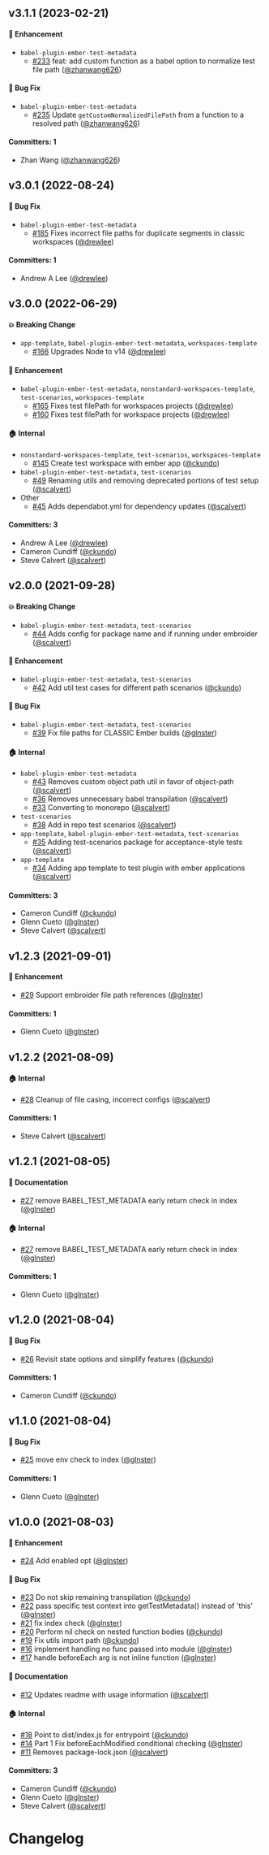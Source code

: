 ## v3.1.1 (2023-02-21)

#### :rocket: Enhancement
* `babel-plugin-ember-test-metadata`
  * [#233](https://github.com/babel-plugin-ember-test-metadata/babel-plugin-ember-test-metadata/pull/233) feat: add custom function as a babel option to normalize test file path ([@zhanwang626](https://github.com/zhanwang626))

#### :bug: Bug Fix
* `babel-plugin-ember-test-metadata`
  * [#235](https://github.com/babel-plugin-ember-test-metadata/babel-plugin-ember-test-metadata/pull/235) Update `getCustomNormalizedFilePath` from a function to a resolved path ([@zhanwang626](https://github.com/zhanwang626))

#### Committers: 1
- Zhan Wang ([@zhanwang626](https://github.com/zhanwang626))


## v3.0.1 (2022-08-24)

#### :bug: Bug Fix
* `babel-plugin-ember-test-metadata`
  * [#185](https://github.com/babel-plugin-ember-test-metadata/babel-plugin-ember-test-metadata/pull/185) Fixes incorrect file paths for duplicate segments in classic workspaces ([@drewlee](https://github.com/drewlee))

#### Committers: 1
- Andrew A Lee ([@drewlee](https://github.com/drewlee))


## v3.0.0 (2022-06-29)

#### :boom: Breaking Change
* `app-template`, `babel-plugin-ember-test-metadata`, `workspaces-template`
  * [#166](https://github.com/babel-plugin-ember-test-metadata/babel-plugin-ember-test-metadata/pull/166) Upgrades Node to v14 ([@drewlee](https://github.com/drewlee))

#### :rocket: Enhancement
* `babel-plugin-ember-test-metadata`, `nonstandard-workspaces-template`, `test-scenarios`, `workspaces-template`
  * [#165](https://github.com/babel-plugin-ember-test-metadata/babel-plugin-ember-test-metadata/pull/165) Fixes test filePath for workspaces projects ([@drewlee](https://github.com/drewlee))
  * [#160](https://github.com/babel-plugin-ember-test-metadata/babel-plugin-ember-test-metadata/pull/160) Fixes test filePath for workspace projects ([@drewlee](https://github.com/drewlee))

#### :house: Internal
* `nonstandard-workspaces-template`, `test-scenarios`, `workspaces-template`
  * [#145](https://github.com/babel-plugin-ember-test-metadata/babel-plugin-ember-test-metadata/pull/145) Create test workspace with ember app ([@ckundo](https://github.com/ckundo))
* `babel-plugin-ember-test-metadata`, `test-scenarios`
  * [#49](https://github.com/babel-plugin-ember-test-metadata/babel-plugin-ember-test-metadata/pull/49) Renaming utils and removing deprecated portions of test setup ([@scalvert](https://github.com/scalvert))
* Other
  * [#45](https://github.com/babel-plugin-ember-test-metadata/babel-plugin-ember-test-metadata/pull/45) Adds dependabot.yml for dependency updates ([@scalvert](https://github.com/scalvert))

#### Committers: 3
- Andrew A Lee ([@drewlee](https://github.com/drewlee))
- Cameron Cundiff ([@ckundo](https://github.com/ckundo))
- Steve Calvert ([@scalvert](https://github.com/scalvert))


## v2.0.0 (2021-09-28)

#### :boom: Breaking Change
* `babel-plugin-ember-test-metadata`, `test-scenarios`
  * [#44](https://github.com/babel-plugin-ember-test-metadata/babel-plugin-ember-test-metadata/pull/44) Adds config for package name and if running under embroider ([@scalvert](https://github.com/scalvert))

#### :rocket: Enhancement
* `babel-plugin-ember-test-metadata`, `test-scenarios`
  * [#42](https://github.com/babel-plugin-ember-test-metadata/babel-plugin-ember-test-metadata/pull/42) Add util test cases for different path scenarios ([@ckundo](https://github.com/ckundo))

#### :bug: Bug Fix
* `babel-plugin-ember-test-metadata`, `test-scenarios`
  * [#39](https://github.com/babel-plugin-ember-test-metadata/babel-plugin-ember-test-metadata/pull/39) Fix file paths for CLASSIC Ember builds ([@glnster](https://github.com/glnster))

#### :house: Internal
* `babel-plugin-ember-test-metadata`
  * [#43](https://github.com/babel-plugin-ember-test-metadata/babel-plugin-ember-test-metadata/pull/43) Removes custom object path util in favor of object-path ([@scalvert](https://github.com/scalvert))
  * [#36](https://github.com/babel-plugin-ember-test-metadata/babel-plugin-ember-test-metadata/pull/36) Removes unnecessary babel transpilation ([@scalvert](https://github.com/scalvert))
  * [#33](https://github.com/babel-plugin-ember-test-metadata/babel-plugin-ember-test-metadata/pull/33) Converting to monorepo ([@scalvert](https://github.com/scalvert))
* `test-scenarios`
  * [#38](https://github.com/babel-plugin-ember-test-metadata/babel-plugin-ember-test-metadata/pull/38) Add in repo test scenarios ([@scalvert](https://github.com/scalvert))
* `app-template`, `babel-plugin-ember-test-metadata`, `test-scenarios`
  * [#35](https://github.com/babel-plugin-ember-test-metadata/babel-plugin-ember-test-metadata/pull/35) Adding test-scenarios package for acceptance-style tests ([@scalvert](https://github.com/scalvert))
* `app-template`
  * [#34](https://github.com/babel-plugin-ember-test-metadata/babel-plugin-ember-test-metadata/pull/34) Adding app template to test plugin with ember applications ([@scalvert](https://github.com/scalvert))

#### Committers: 3
- Cameron Cundiff ([@ckundo](https://github.com/ckundo))
- Glenn Cueto ([@glnster](https://github.com/glnster))
- Steve Calvert ([@scalvert](https://github.com/scalvert))


## v1.2.3 (2021-09-01)

#### :rocket: Enhancement
* [#29](https://github.com/babel-plugin-ember-test-metadata/babel-plugin-ember-test-metadata/pull/29) Support embroider file path references ([@glnster](https://github.com/glnster))

#### Committers: 1
- Glenn Cueto ([@glnster](https://github.com/glnster))


## v1.2.2 (2021-08-09)

#### :house: Internal
* [#28](https://github.com/babel-plugin-ember-test-metadata/babel-plugin-ember-test-metadata/pull/28) Cleanup of file casing, incorrect configs ([@scalvert](https://github.com/scalvert))

#### Committers: 1
- Steve Calvert ([@scalvert](https://github.com/scalvert))


## v1.2.1 (2021-08-05)

#### :memo: Documentation
* [#27](https://github.com/babel-plugin-ember-test-metadata/babel-plugin-ember-test-metadata/pull/27) remove BABEL_TEST_METADATA early return check in index ([@glnster](https://github.com/glnster))

#### :house: Internal
* [#27](https://github.com/babel-plugin-ember-test-metadata/babel-plugin-ember-test-metadata/pull/27) remove BABEL_TEST_METADATA early return check in index ([@glnster](https://github.com/glnster))

#### Committers: 1
- Glenn Cueto ([@glnster](https://github.com/glnster))


## v1.2.0 (2021-08-04)

#### :bug: Bug Fix
* [#26](https://github.com/babel-plugin-ember-test-metadata/babel-plugin-ember-test-metadata/pull/26) Revisit state options and simplify features ([@ckundo](https://github.com/ckundo))

#### Committers: 1
- Cameron Cundiff ([@ckundo](https://github.com/ckundo))


## v1.1.0 (2021-08-04)

#### :bug: Bug Fix
* [#25](https://github.com/babel-plugin-ember-test-metadata/babel-plugin-ember-test-metadata/pull/25) move env check to index ([@glnster](https://github.com/glnster))

#### Committers: 1
- Glenn Cueto ([@glnster](https://github.com/glnster))


## v1.0.0 (2021-08-03)

#### :rocket: Enhancement
* [#24](https://github.com/babel-plugin-ember-test-metadata/babel-plugin-ember-test-metadata/pull/24) Add enabled opt ([@glnster](https://github.com/glnster))
#### :bug: Bug Fix
* [#23](https://github.com/babel-plugin-ember-test-metadata/babel-plugin-ember-test-metadata/pull/23) Do not skip remaining transpilation ([@ckundo](https://github.com/ckundo))
* [#22](https://github.com/babel-plugin-ember-test-metadata/babel-plugin-ember-test-metadata/pull/22) pass specific test context into getTestMetadata() instead of 'this' ([@glnster](https://github.com/glnster))
* [#21](https://github.com/babel-plugin-ember-test-metadata/babel-plugin-ember-test-metadata/pull/21) fix index check ([@glnster](https://github.com/glnster))
* [#20](https://github.com/babel-plugin-ember-test-metadata/babel-plugin-ember-test-metadata/pull/20) Perform nil check on nested function bodies ([@ckundo](https://github.com/ckundo))
* [#19](https://github.com/babel-plugin-ember-test-metadata/babel-plugin-ember-test-metadata/pull/19) Fix utils import path ([@ckundo](https://github.com/ckundo))
* [#16](https://github.com/babel-plugin-ember-test-metadata/babel-plugin-ember-test-metadata/pull/16) implement handling no func passed into module ([@glnster](https://github.com/glnster))
* [#17](https://github.com/babel-plugin-ember-test-metadata/babel-plugin-ember-test-metadata/pull/17) handle beforeEach arg is not inline function ([@glnster](https://github.com/glnster))
#### :memo: Documentation
* [#12](https://github.com/babel-plugin-ember-test-metadata/babel-plugin-ember-test-metadata/pull/12) Updates readme with usage information ([@scalvert](https://github.com/scalvert))
#### :house: Internal
* [#18](https://github.com/babel-plugin-ember-test-metadata/babel-plugin-ember-test-metadata/pull/18) Point to dist/index.js for entrypoint ([@ckundo](https://github.com/ckundo))
* [#14](https://github.com/babel-plugin-ember-test-metadata/babel-plugin-ember-test-metadata/pull/14) Part 1 Fix beforeEachModified conditional checking ([@glnster](https://github.com/glnster))
* [#11](https://github.com/babel-plugin-ember-test-metadata/babel-plugin-ember-test-metadata/pull/11) Removes package-lock.json ([@scalvert](https://github.com/scalvert))
#### Committers: 3
- Cameron Cundiff ([@ckundo](https://github.com/ckundo))
- Glenn Cueto ([@glnster](https://github.com/glnster))
- Steve Calvert ([@scalvert](https://github.com/scalvert))

# Changelog

